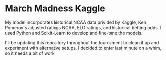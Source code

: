 # March Madness Kaggle 

My model incorporates historical NCAA data privided by Kaggle, Ken Pomeroy's adjusted ratings NCAA, ELO ratings, and historical betting odds. I used Python and Scikit-Learn to develop and fine-tune the models. 

I'll be updating this repository throughout the tournament to clean it up and experiment with alternative setups. I decided to enter last minute on a whim, so it needs a bit of work.
